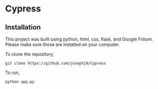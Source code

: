 # Cypress

## Installation
This project was built using python, html, css, flask, and Google Folium. Please make sure those are installed on your computer.

To clone the repository,

```git clone https://github.com/josephj9/Cypress```

To run,

```python app.py```
